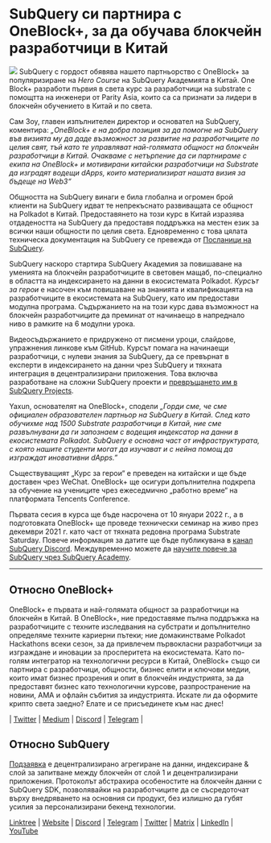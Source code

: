 # SubQuery си партнира с OneBlock+, за да обучава блокчейн разработчици в Китай

![](https://miro.medium.com/max/700/1*c1X5h-MEHHwjeqczDKvvCQ.png) SubQuery с гордост обявява нашето партньорство с OneBlock+ за популяризиране на _Hero Course_ на SubQuery Академията в Китай. One Block+ разработи първия в света курс за разработчици на substrate с помощтта на инженери от Parity Asia, които са са признати за лидери в блокчейн обучението в Китай и по света.

Сам Зоу, главен изпълнителен директор и основател на SubQuery, коментира: _„OneBlock+ е на добра позиция за да помогне на SubQuery във визията му да даде възможност за развитие на разработчиците по целия свят, тъй като те управляват най-голямата общност на блокчейн разработчици в Китай. Очакваме с нетърпение да си партнираме с екипа на OneBlock+ и мотивирани китайски разработчици на Substrate да изградят водещи dApps, които материализират нашата визия за бъдеще на Web3“_

Общността на SubQuery винаги е била глобална и огромен брой клиенти на SubQuery идват те непрекъснато развиващата се общност на Polkadot в Китай. Предоставянето на този курс в Китай изразява отдадеността на SubQuery да предоставя поддръжка на местен език за всички наши общности по целия света. Едновременно с това цялата техническа документация на SubQuery се превежда от [Посланици на SubQuery](https://subquery.medium.com/introducing-the-subquery-ambassador-program-aa82613ab804).

SubQuery наскоро стартира SubQuery Академия за повишаване на уменията на блокчейн разработчиците в световен мащаб, по-специално в областта на индексирането на данни в екосистемата Polkadot. _Курсът за герои_ е насочен към повишаване на знанията и квалификацията на разработчиците в екосистемата на SubQuery, като им предостави модулна програма. Съдържанието на на този курс дава възможност на блокчейн разработчиците да преминат от начинаещо в напреднало ниво в рамките на 6 модулни урока.

Видеосъдържанието е придружено от писмени уроци, слайдове, упражнения линкове към GitHub. Курсът помага на начинаещи разработчици, с нулеви знания за SubQuery, да се превърнат в експерти в индексирането на данни чрез SubQuery и тяхната интеграция в децентрализирани приложения. Това включва разработване на сложни SubQuery проекти и [превръщането им в SubQuery Projects](https://project.subquery.network/).

Yaxun, основателят на OneBlock+, сподели _„Горди сме, че сме официален образователен партньор на SubQuery в Китай. След като обучихме над 1500 Substrate разработчици в Китай, ние сме развълнувани да ги запознаем с водещия индексатор на данни в екосистемата Polkadot. SubQuery е основна част от инфраструктурата, с която нашите студенти могат да изучават и с нейна помощ да изграждат иновативни dApps.”_

Съществуващият „Курс за герои“ е преведен на китайски и ще бъде доставен чрез WeChat. OneBlock+ ще осигури допълнителна подкрепа за обучение на учениците чрез ежеседмично „работно време“ на платформата Tencents Conference.

Първата сесия в курса ще бъде насрочена от 10 януари 2022 г., а в подготовката OneBlock+ ще проведе технически семинар на живо през декември 2021 г. като част от тяхната редовна програма Substrate Saturday. Повече информация за датите ще бъде публикувана в [канал SubQuery Discord](https://discord.com/invite/78zg8aBSMG). Междувременно можете да [научите повече за SubQuery чрез SubQuery Academy](https://subquery.coassemble.com/unlock/dOKZW6O#/).

---

## Относно OneBlock+

OneBlock+ е първата и най-голямата общност за разработчици на блокчейн в Китай. В OneBlock+, ние предоставяме пълна поддръжка на разработчиците с техните изследвания на субстрати и допълнително определяме техните кариерни пътеки; ние домакинстваме Polkadot Hackathons всеки сезон, за да привлечем първокласни разработчици за изграждане и иновации за просперитета на екосистемата. Като по-голям интегратор на технологични ресурси в Китай, OneBlock+ също си партнира с разработчици, общности, бизнес елити и ключови медии, които имат бизнес прозрения и опит в блокчейн индустрията, за да предоставят бизнес като технологични курсове, разпространение на новини, AMA и офлайн събития за индустрията. Искате ли да оформите крипто света заедно? Елате и се присъединете към нас днес!

|  [Twitter](https://mobile.twitter.com/oneblock_)  |  [Medium](https://medium.com/@OneBlockplus?p=5a6193755f9b) |  [Discord](https://discord.gg/5aWx6Rch)  |  [Telegram](https://t.me/oneblock_dev)  |

## Относно SubQuery

[Подзаявка](https://subquery.network/) е децентрализирано агрегиране на данни, индексиране & слой за запитване между блокчейн от слой 1 и децентрализирани приложения. Протоколът абстрахира особеностите на блокчейн данни с SubQuery SDK, позволявайки на разработчиците да се съсредоточат върху внедряването на основния си продукт, без излишно да губят усилия за персонализирани бекенд технологии.

​​[Linktree](https://linktr.ee/subquerynetwork)  |  [Website](https://subquery.network/)  |  [Discord](https://discord.com/invite/78zg8aBSMG)  |  [Telegram](https://t.me/subquerynetwork)  |  [Twitter](https://twitter.com/subquerynetwork)  |  [Matrix](https://matrix.to/#/#subquery:matrix.org)  |  [LinkedIn](https://www.linkedin.com/company/subquery)  |  [YouTube](https://www.youtube.com/channel/UCi1a6NUUjegcLHDFLr7CqLw)

